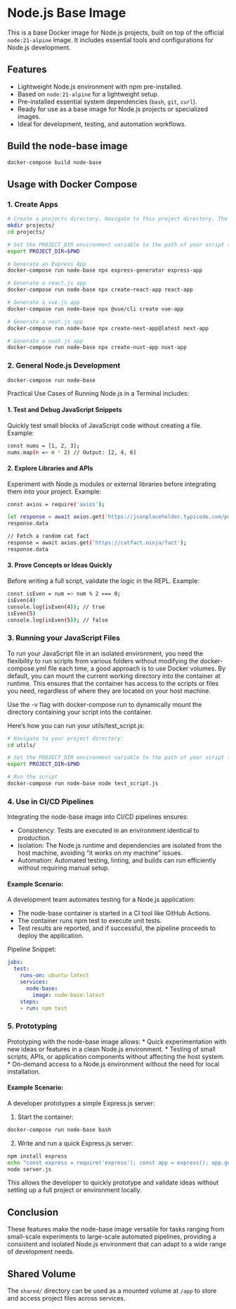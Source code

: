 
# Node.js Base Image

This is a base Docker image for Node.js projects, built on top of the official `node:21-alpine` image. It includes essential tools and configurations for Node.js development.

## Features
- Lightweight Node.js environment with npm pre-installed.
- Based on `node:21-alpine` for a lightweight setup.
- Pre-installed essential system dependencies (`bash`, `git`, `curl`).
- Ready for use as a base image for Node.js projects or specialized images.
- Ideal for development, testing, and automation workflows.

## Build the node-base image

```bash
docker-compose build node-base
```

## Usage with Docker Compose

### 1. Create Apps

```bash
# Create a projects directory. Navigate to this project directory. The apps will be created in this projects directory 
mkdir projects/ 
cd projects/ 

# Set the PROJECT_DIR environment variable to the path of your script (PWD: Present Working Directory, in this case)
export PROJECT_DIR=$PWD

# Generate an Express App
docker-compose run node-base npx express-generator express-app

# Generate a react.js app
docker-compose run node-base npx create-react-app react-app

# Generate a vue.js app
docker-compose run node-base npx @vue/cli create vue-app

# Generate a next.js app
docker-compose run node-base npx create-next-app@latest next-app

# Generate a nuxt.js app
docker-compose run node-base npx create-nuxt-app nuxt-app
```

### 2. General Node.js Development

```bash
docker-compose run node-base
```

Practical Use Cases of Running Node.js in a Terminal includes:
#### 1. Test and Debug JavaScript Snippets
Quickly test small blocks of JavaScript code without creating a file.
Example:
```bash
const nums = [1, 2, 3];
nums.map(n => n * 2) // Output: [2, 4, 6]
```

#### 2. Explore Libraries and APIs
Experiment with Node.js modules or external libraries before integrating them into your project.
Example:
```bash
const axios = require('axios');

let response = await axios.get('https://jsonplaceholder.typicode.com/posts/1');
response.data

// Fetch a random cat fact
response = await axios.get('https://catfact.ninja/fact');
response.data
```

#### 3. Prove Concepts or Ideas Quickly
Before writing a full script, validate the logic in the REPL.
Example:
```bash
const isEven = num => num % 2 === 0;
isEven(4)
console.log(isEven(4)); // true
isEven(5)
console.log(isEven(5)); // false
```

### 3. Running your JavaScript Files

To run your JavaScript file in an isolated environment, you need the flexibility to run scripts from various folders without modifying the docker-compose.yml file each time, a good approach is to use Docker volumes. By default, you can mount the current working directory into the container at runtime. This ensures that the container has access to the scripts or files you need, regardless of where they are located on your host machine.

Use the -v flag with docker-compose run to dynamically mount the directory containing your script into the container.

Here’s how you can run your utils/test_script.js:

```bash
# Navigate to your project directory:
cd utils/ 

# Set the PROJECT_DIR environment variable to the path of your script (PWD: Present Working Directory, in this case)
export PROJECT_DIR=$PWD

# Run the script
docker-compose run node-base node test_script.js
```

### 4. Use in CI/CD Pipelines

Integrating the node-base image into CI/CD pipelines ensures:

* Consistency: Tests are executed in an environment identical to production.
* Isolation: The Node.js runtime and dependencies are isolated from the host machine, avoiding “it works on my machine” issues.
* Automation: Automated testing, linting, and builds can run efficiently without requiring manual setup.

#### Example Scenario:

A development team automates testing for a Node.js application:

* The node-base container is started in a CI tool like GitHub Actions.
* The container runs npm test to execute unit tests.
* Test results are reported, and if successful, the pipeline proceeds to deploy the application.

Pipeline Snippet:

```yaml
jobs:
  test:
    runs-on: ubuntu-latest
    services:
      node-base:
        image: node-base:latest
    steps:
    - run: npm test
```

### 5. Prototyping

Prototyping with the node-base image allows:
	* Quick experimentation with new ideas or features in a clean Node.js environment.
	* Testing of small scripts, APIs, or application components without affecting the host system.
	* On-demand access to a Node.js environment without the need for local installation.

#### Example Scenario:

A developer prototypes a simple Express.js server:
1. Start the container:
```bash
docker-compose run node-base bash
```

2. Write and run a quick Express.js server:
```bash
npm install express
echo "const express = require('express'); const app = express(); app.get('/', (req, res) => res.send('Hello!')); app.listen(3000);" > server.js
node server.js
```

This allows the developer to quickly prototype and validate ideas without setting up a full project or environment locally.

## Conclusion

These features make the node-base image versatile for tasks ranging from small-scale experiments to large-scale automated pipelines, providing a consistent and isolated Node.js environment that can adapt to a wide range of development needs.

## Shared Volume
The `shared/` directory can be used as a mounted volume at `/app` to store and access project files across services.